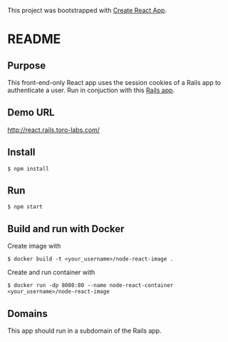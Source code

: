 This project was bootstrapped with [Create React App](https://github.com/facebook/create-react-app).

# README

## Purpose
This front-end-only React app uses the session cookies of a Rails app to authenticate a user. Run in conjuction with this [Rails app](https://github.com/jefreybulla/rails-auth-bcrypt).

## Demo URL
http://react.rails.toro-labs.com/

## Install
```
$ npm install
```

## Run 
```
$ npm start
```

## Build and run with Docker
Create image with
```
$ docker build -t <your_username>/node-react-image .
```
Create and run container with 
```
$ docker run -dp 8080:80 --name node-react-container <your_username>/node-react-image
```

## Domains
This app should run in a subdomain of the Rails app. 

